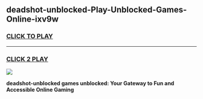 
## deadshot-unblocked-Play-Unblocked-Games-Online-ixv9w
<h3>
<a href="https://premium76.site?title=deadshot-unblocked&ref=25A">CLICK TO PLAY</a></h3>
<hr>

<h3>
<a href="https://premium76.site?title=deadshot-unblocked&ref=25A">CLICK 2 PLAY</a>
  
</h3>

<a href="https://premium76.site?title=deadshot-unblocked&ref=25A"><img src="https://clearcache.store/games.png"></a>


**deadshot-unblocked games unblocked: Your Gateway to Fun and Accessible Online Gaming**
